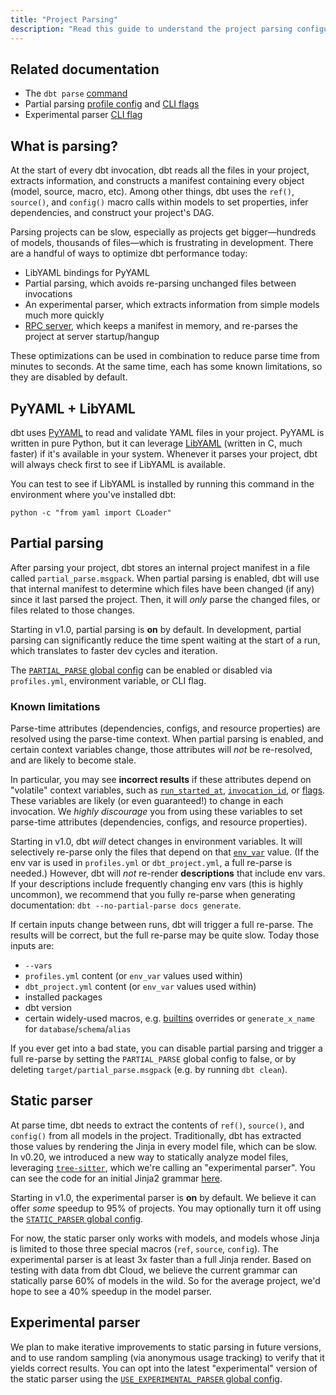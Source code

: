 ```yaml
---
title: "Project Parsing"
description: "Read this guide to understand the project parsing configuration in dbt."
---
```


## Related documentation
- The `dbt parse` [command](/reference/commands/parse)
- Partial parsing [profile config](/docs/core/connect-data-platform/profiles.yml#partial_parse) and [CLI flags](/reference/global-cli-flags#partial-parsing)
- Experimental parser [CLI flag](/reference/global-cli-flags#experimental-parser)

## What is parsing?

At the start of every dbt invocation, dbt reads all the files in your project, extracts information, and constructs a manifest containing every object (model, source, macro, etc). Among other things, dbt uses the `ref()`, `source()`, and `config()` macro calls within models to set properties, infer dependencies, and construct your project's DAG.

Parsing projects can be slow, especially as projects get bigger—hundreds of models, thousands of files—which is frustrating in development. There are a handful of ways to optimize dbt performance today:
- LibYAML bindings for PyYAML
- Partial parsing, which avoids re-parsing unchanged files between invocations
- An experimental parser, which extracts information from simple models much more quickly
- [RPC server](/reference/commands/rpc), which keeps a manifest in memory, and re-parses the project at server startup/hangup

These optimizations can be used in combination to reduce parse time from minutes to seconds. At the same time, each has some known limitations, so they are disabled by default.

## PyYAML + LibYAML

dbt uses [PyYAML](https://pyyaml.org/wiki/PyYAML) to read and validate YAML files in your project. PyYAML is written in pure Python, but it can leverage [LibYAML](https://pyyaml.org/wiki/LibYAML) (written in C, much faster) if it's available in your system. Whenever it parses your project, dbt will always check first to see if LibYAML is available.

You can test to see if LibYAML is installed by running this command in the environment where you've installed dbt:
```
python -c "from yaml import CLoader"
```

## Partial parsing

After parsing your project, dbt stores an internal project manifest in a file called `partial_parse.msgpack`. When partial parsing is enabled, dbt will use that internal manifest to determine which files have been changed (if any) since it last parsed the project. Then, it will _only_ parse the changed files, or files related to those changes.

Starting in v1.0, partial parsing is **on** by default. In development, partial parsing can significantly reduce the time spent waiting at the start of a run, which translates to faster dev cycles and iteration.

The [`PARTIAL_PARSE` global config](/reference/global-configs/parsing) can be enabled or disabled via `profiles.yml`, environment variable, or CLI flag.

### Known limitations

Parse-time attributes (dependencies, configs, and resource properties) are resolved using the parse-time context. When partial parsing is enabled, and certain context variables change, those attributes will _not_ be re-resolved, and are likely to become stale.

In particular, you may see **incorrect results** if these attributes depend on "volatile" context variables, such as [`run_started_at`](/reference/dbt-jinja-functions/run_started_at), [`invocation_id`](/reference/dbt-jinja-functions/invocation_id), or [flags](/reference/dbt-jinja-functions/flags). These variables are likely (or even guaranteed!) to change in each invocation. We _highly discourage_ you from using these variables to set parse-time attributes (dependencies, configs, and resource properties).

Starting in v1.0, dbt _will_ detect changes in environment variables. It will selectively re-parse only the files that depend on that [`env_var`](/reference/dbt-jinja-functions/env_var) value. (If the env var is used in `profiles.yml` or `dbt_project.yml`, a full re-parse is needed.) However, dbt will _not_ re-render **descriptions** that include env vars. If your descriptions include frequently changing env vars (this is highly uncommon), we recommend that you fully re-parse when generating documentation: `dbt --no-partial-parse docs generate`.

If certain inputs change between runs, dbt will trigger a full re-parse. The results will be correct, but the full re-parse may be quite slow. Today those inputs are:
- `--vars`
- `profiles.yml` content (or `env_var` values used within)
- `dbt_project.yml` content (or `env_var` values used within)
- installed packages
- dbt version
- certain widely-used macros, e.g. [builtins](/reference/dbt-jinja-functions/builtins) overrides or `generate_x_name` for `database`/`schema`/`alias`

If you ever get into a bad state, you can disable partial parsing and trigger a full re-parse by setting the `PARTIAL_PARSE` global config to false, or by deleting `target/partial_parse.msgpack` (e.g. by running `dbt clean`).

## Static parser

At parse time, dbt needs to extract the contents of `ref()`, `source()`, and `config()` from all models in the project. Traditionally, dbt has extracted those values by rendering the Jinja in every model file, which can be slow. In v0.20, we introduced a new way to statically analyze model files, leveraging [`tree-sitter`](https://github.com/tree-sitter/tree-sitter), which we're calling an "experimental parser". You can see the code for an initial Jinja2 grammar [here](https://github.com/dbt-labs/tree-sitter-jinja2).

Starting in v1.0, the experimental parser is **on** by default. We believe it can offer *some* speedup to 95% of projects. You may optionally turn it off using the [`STATIC_PARSER` global config](/reference/global-configs/parsing).

For now, the static parser only works with models, and models whose Jinja is limited to those three special macros (`ref`, `source`, `config`). The experimental parser is at least 3x faster than a full Jinja render. Based on testing with data from dbt Cloud, we believe the current grammar can statically parse 60% of models in the wild. So for the average project, we'd hope to see a 40% speedup in the model parser.

## Experimental parser

We plan to make iterative improvements to static parsing in future versions, and to use random sampling (via anonymous usage tracking) to verify that it yields correct results. You can opt into the latest "experimental" version of the static parser using the [`USE_EXPERIMENTAL_PARSER` global config](/reference/global-configs/parsing).

